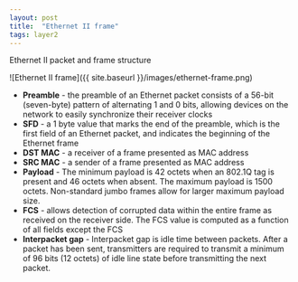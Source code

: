```yaml
---
layout: post
title:  "Ethernet II frame"
tags: layer2
---
```


Ethernet II packet and frame structure

![Ethernet II frame]({{ site.baseurl }}/images/ethernet-frame.png)

- **Preamble** - the preamble of an Ethernet packet consists of a 56-bit (seven-byte) pattern of alternating 1 and 0 bits, allowing devices on the network to easily synchronize their receiver clocks
- **SFD** - a 1 byte value that marks the end of the preamble, which is the first field of an Ethernet packet, and indicates the beginning of the Ethernet frame
- **DST MAC** - a receiver of a frame presented as MAC address
- **SRC MAC** - a sender of a frame presented as MAC address
- **Payload** - The minimum payload is 42 octets when an 802.1Q tag is present and 46 octets when absent. The maximum payload is 1500 octets. Non-standard jumbo frames allow for larger maximum payload size.
- **FCS** - allows detection of corrupted data within the entire frame as received on the receiver side. The FCS value is computed as a function of all fields except the FCS
- **Interpacket gap** - Interpacket gap is idle time between packets. After a packet has been sent, transmitters are required to transmit a minimum of 96 bits (12 octets) of idle line state before transmitting the next packet.
